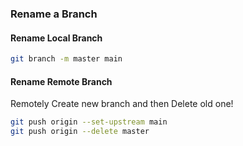 ### Rename a Branch
#### Rename Local Branch
```bash
git branch -m master main
```

#### Rename Remote Branch
Remotely Create new branch and then Delete old one!
```bash
git push origin --set-upstream main
git push origin --delete master
```
